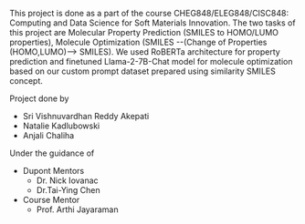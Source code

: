 This project is done as a part of the course CHEG848/ELEG848/CISC848: Computing and Data Science for Soft Materials Innovation. The two tasks of this project are Molecular Property Prediction (SMILES to HOMO/LUMO properties), Molecule Optimization (SMILES --(Change of Properties (HOMO,LUMO)--> SMILES).
We used RoBERTa architecture for property prediction and finetuned Llama-2-7B-Chat model for molecule optimization based on our custom prompt dataset prepared using similarity SMILES concept.

Project done by
  - Sri Vishnuvardhan Reddy Akepati
  - Natalie Kadlubowski
  - Anjali Chaliha

Under the guidance of
 - Dupont Mentors
   - Dr. Nick Iovanac
   - Dr.Tai-Ying Chen
 - Course Mentor
   - Prof. Arthi Jayaraman   
